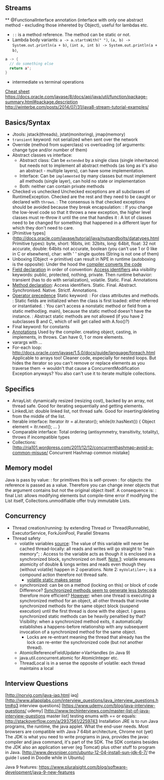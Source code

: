 ## Streams
** @FunctionalInterface annotation (interface with only one abstract method - excluding those inhereted by Object), 
useful for lambdas etc.

* `::` is a method reference. The method can be static or not.
* Lambda body variants: 
`a -> a.startsWith(" ")`, `(a, b) -> System.out.println(a + b)`, `(int a, int b) -> System.out.println(a + b)`, 
```java
a -> { 
  // do something else 
  return a';
}
```
* intermediate vs terminal operations

[Cheat sheet](http://files.zeroturnaround.com/pdf/zt_java8_streams_cheat_sheet.pdf)
https://docs.oracle.com/javase/8/docs/api/java/util/function/package-summary.html#package.description
http://winterbe.com/posts/2014/07/31/java8-stream-tutorial-examples/

## Basics/Syntax
+ Jtools: jstack(threads), jstat(monitoring), jmap(memory)
+ `transient` keyword: not serialized when sent over the network
+ Override (method from superclass) vs overloading (of arguments: change type and/or number of them)
+ Abstract classes vs interface:   
  + Abstract class: Can be `extended` by a single class (single inheritance) but needs not to implement all abstract methods (as long as it's also an abstract - multiple layers), can have some implementation.
  + Interface: Can be `implemented` by many classes but must implement all methods (single layer), can hold no state or implementation
  + Both: neither can contain private methods
+ Checked vs unchecked Unchecked exceptions are all subclasses of RuntimeException. Checked are the rest and they need to be caught or declared with <code>throws</code>. : The consensus is that checked exceptions should be avoided because they break encapsulation: : If you change the low-level code so that it throws a new exception, the higher level classes must re-throw it until the one that handles it : A lot of classes need to be changed for something that happened in a different layer for which they don't need to care.
+ [Primitive types](http://docs.oracle.com/javase/tutorial/java/nutsandbolts/datatypes.html Primitive types): byte, short: 16bits, int: 32bits, long: 64bit, float: 32 not accurate, double: 64bits not accurate, boolean (you can't use 1 or 0 like in C or elsewhere), char: with ' ' single quotes (String is not one of them)
+ Unboxing (Object -> primitive) can result in NPE in runtime (autoboxing is the opposite): Under the hood the [ compiler converts the code](http://docs.oracle.com/javase/tutorial/java/data/autoboxing.html)
+ [Field declaration](http://docs.oracle.com/javase/tutorial/reflect/member/fieldModifiers.html) in order of convention: [Access identifiers](http://docs.oracle.com/javase/tutorial/java/javaOO/accesscontrol.html) aka visibility keywords: public, protected, nothing, private. Then runtime behavior: transient (has to do with serialization), volatile. Static. Final. Annotations
+ [Method declaration](http://docs.oracle.com/javase/tutorial/reflect/member/methodModifiers.html): Access identifiers. Static. Final. Abstract. Synchronised. Native. Strictf. Annotations.
+ [Operator precedence](http://introcs.cs.princeton.edu/java/11precedence/)
Static keyword: : For class attributes and methods. : Static fields are initialized when the class is first loaded: either referred or instantiated. : You can't access a nonstatic method or field from a static method(eg. main), because the static method doesn't have the instance. : Abstract static methods are not allowed (if you have 2 subclasses B and C, which of will get called with A.foo()?)
+ Final keyword: for constants
+ [Annotations](http://docs.oracle.com/javase/tutorial/java/annotations/basics.html) Used by the compiler. creating object, casting, in implements, in throws. Can have 0, 1 or more elements.
+ varargs with <i>...</i>
+ For-each loop: http://docs.oracle.com/javase/1.5.0/docs/guide/language/foreach.html Applicable to arrays too! Cleaner code, especially for nested loops. But hides the iterator so you can't remove or replace elements as you traverse them -> wouldn't that cause a ConcurrentModification Exception anyways? You also can't use it to iterate multiple collections.

## Specifics
+ ArrayList: dynamically resized (resizing cost), backed by an array, not thread safe. Good for iterating sequentially and getting elements.
+ LinkedList: double linked list, not thread safe. Good for inserting/deleting from the middle of the list.
+ Iterable interface: Iterator itr = al.iterator(); while(itr.hasNext()) { Object element = itr.next(); ... }
+ Comparable interface: Total ordering (antisymmetry, transitivity, totality), throws if incompatible types
+ Collections: [http://ria101.wordpress.com/2011/12/12/concurrenthashmap-avoid-a-common-misuse/ Concurrent Hashmap common mistake]

## Memory model
Java is pass by value: : for primitives this is self-proven : for objects: the reference is passed as a value. Therefore you can change inner objects that the argument contains but not the original object itself.
A consequence is: : final List: allows modifying elements but compile-time error if modifying the List itself, Collections.unmodifiable offer truly immutable Lists.

## Concurrency
+ Thread creation/running: by extending Thread or Thread(Runnable), ExecutorService, ForkJoinPool, Parallel Streams
+ Thread safety  
  + volatile variables [source](http://www.javamex.com/tutorials/synchronization_volatile.shtml): The value of this variable will never be cached thread-locally: all reads and writes will go straight to "main memory"; : Access to the variable acts as though it is enclosed in a synchronized block, synchronized on itself. [Note 1](https://stackoverflow.com/a/3038233/2259743): volatile ensures atomicity of double & longs writes and reads even though they (without volatile) happen in 2 operations. Note 2: `myVolatile++;` is a compound action therefore not thread safe.  
    + [volatile static makes sense](https://stackoverflow.com/questions/2423622/volatile-vs-static-in-java)
  + synchronized: can be on a method (locking on this) or block of code
  Difference? [Synchronized methods seem to generate less bytecode](http://www.ibm.com/developerworks/library/j-5things15/) therefore more efficient? [However](https://docs.oracle.com/javase/tutorial/essential/concurrency/syncmeth.html): when one thread is executing a synchronized method for an object, all other threads that invoke synchronized methods for the same object block (suspend execution) until the first thread is done with the object. I guess synchronized static methods can be heavily penaltied by that? Visibility: when a synchronized method exits, it automatically establishes a happens-before relationship with any subsequent invocation of a synchronized method for the same object.  
    + Locks are re-entrant meaning the thread that already has the lock can re-enter the synchronized code (but not another thread).
  + AtomicReferenceFieldUpdater->VarHandles (in Java 9)
  + java.util.concurrent.atomic for AtomicInteger etc.
  + ThreadLocal is in a sense the opposite of volatile: each thread maintains a local

## Interview Questions
[http://norvig.com/java-iaq.html iaq]
[http://www.allapplabs.com/interview_questions/java_interview_questions.htm#q3 interview questions]
[https://www.udemy.com/blog/java-interview-questions/ udemy]
[http://www.techinterviews.com/master-list-of-java-interview-questions master list]
testing enums with == or equals: http://stackoverflow.com/a/2937561/2259743
Installation
JRE is to run Java programs, the runtime, the java applet. What the end-user needs. Most browsers are compatible with Java 7 64bit architecture, Chrome not (yet)
The JDK is what you need to write programs in java, provides the javac compiler and java command, it's part of the SDK.
The SDK contains besides the JDK also an application server (eg Tomcat) plus other stuff to program in Java.
[http://www.devsniper.com/ubuntu-12-04-install-sun-jdk-6-7/ the guide I used in Doodle while in Ubuntu]

Java 9 features: https://www.pluralsight.com/blog/software-development/java-9-new-features
